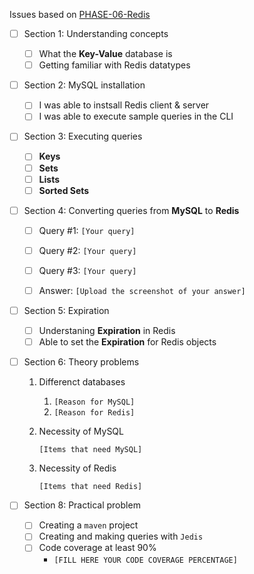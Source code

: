 Issues based on [PHASE-06-Redis](06-Redis.md)


- [ ] Section 1: Understanding concepts
    - [ ] What the **Key-Value** database is
    - [ ] Getting familiar with Redis datatypes

- [ ] Section 2: MySQL installation
  - [ ] I was able to instsall Redis client & server
  - [ ] I was able to execute sample queries in the CLI

- [ ] Section 3: Executing queries
    - [ ] **Keys**
    - [ ] **Sets**
    - [ ] **Lists**
    - [ ] **Sorted Sets**
 
- [ ] Section 4: Converting queries from **MySQL** to **Redis**
    - [ ] Query #1: `[Your query]`
    - [ ] Query #2: `[Your query]`
    - [ ] Query #3: `[Your query]`
    - [ ] Answer: `[Upload the screenshot of your answer]`


- [ ] Section 5: Expiration
    - [ ] Understaning **Expiration** in Redis
    - [ ] Able to set the **Expiration** for Redis objects

- [ ] Section 6: Theory problems
  1. Differenct databases
     
     1. `[Reason for MySQL]`
     2. `[Reason for Redis]`
  2. Necessity of MySQL
     
     `[Items that need MySQL]` 
  3. Necessity of Redis
     
     `[Items that need Redis]`

- [ ] Section 8: Practical problem
    - [ ] Creating a `maven` project
    - [ ] Creating and making queries with `Jedis`
    - [ ] Code coverage at least 90%
        - `[FILL HERE YOUR CODE COVERAGE PERCENTAGE]`

